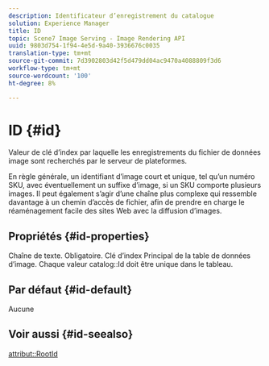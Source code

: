 ```yaml
---
description: Identificateur d’enregistrement du catalogue
solution: Experience Manager
title: ID
topic: Scene7 Image Serving - Image Rendering API
uuid: 9803d754-1f94-4e5d-9a40-3936676c0035
translation-type: tm+mt
source-git-commit: 7d3902803d42f5d479dd04ac9470a4088809f3d6
workflow-type: tm+mt
source-wordcount: '100'
ht-degree: 8%

---
```



# ID {#id}

Valeur de clé d’index par laquelle les enregistrements du fichier de données image sont recherchés par le serveur de plateformes.

En règle générale, un identifiant d’image court et unique, tel qu’un numéro SKU, avec éventuellement un suffixe d’image, si un SKU comporte plusieurs images. Il peut également s’agir d’une chaîne plus complexe qui ressemble davantage à un chemin d’accès de fichier, afin de prendre en charge le réaménagement facile des sites Web avec la diffusion d’images.

## Propriétés {#id-properties}

Chaîne de texte. Obligatoire. Clé d’index Principal de la table de données d’image. Chaque valeur catalog::Id doit être unique dans le tableau.

## Par défaut {#id-default}

Aucune

## Voir aussi {#id-seealso}

[attribut::RootId](/help/aem-is-ir-api/is-api/image-catalog/image-serving-api-ref/c-image-catalog-reference/c-attributes-reference/r-rootid.md)